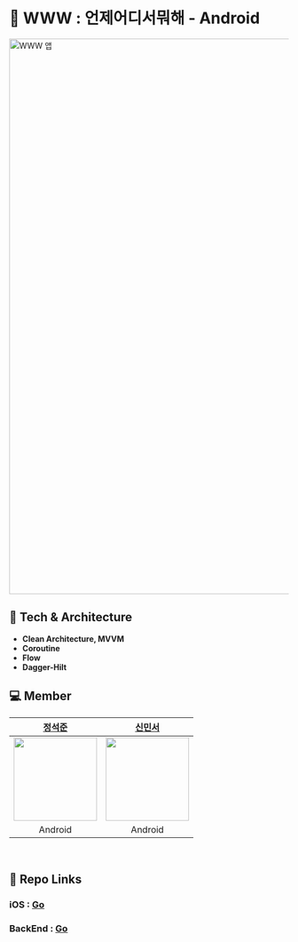 # 📅 WWW : 언제어디서뭐해 - Android
<img width="1000" alt="WWW 앱" src="https://user-images.githubusercontent.com/50227341/222857671-5c1b58bd-f508-4237-b7bb-7c9bc103150e.png">

## 🔨 Tech & Architecture
- <b>Clean Architecture, MVVM</b>
- <b>Coroutine</b>
- <b>Flow</b>
- <b>Dagger-Hilt</b>


## 💻 Member
|[정석준](https://github.com/eshc123)|[신민서](https://github.com/Mnseo)|
|------------------------------------|-------------------------------------|
|<a href="https://github.com/eshc123"> <img src="https://avatars.githubusercontent.com/u/50227341?v=4" width="150px" /> </a> | <a href="https://github.com/Mnseo"> <img src="https://avatars.githubusercontent.com/u/100370200?v=4" width="150px" /> </a> |
|<div align="center"> Android </div>|<div align="center"> Android </div>|
<br/>


## 🔗 Repo Links
### iOS : [Go](https://github.com/Nexters/www-iOS)

### BackEnd : [Go](https://github.com/Nexters/www-be)

